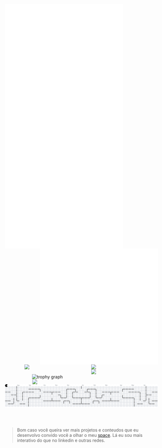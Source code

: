 [<img align="left" width="390" src="https://github.com/ciconha/ciconha/blob/main/github-metrics.svg">](#)

[<img align="right" width="390" src="https://github.com/ciconha/ciconha/blob/main/discussions.svg">](#)
<br><br><br><br><br><br><br>
<br><br><br><br><br><br><br>
<br><br><br><br><br>
<img src="https://skillicons.dev/icons?i=spring,nodejs,next,react,express" align="right" width="220"/><br>
<br>
<img src="https://skillicons.dev/icons?i=python,java,javascript,typescript,flutter" align="right" width="220"/><br>
<br>
<img src="https://skillicons.dev/icons?i=docker,bash,firebase,mongodb,linux" align="right" width="220"/>
<br><br><br>
<img src="https://github-trophies.vercel.app/?username=Ciconha&theme=algolia" width="415" alt="trophy graph" align="right" top="-100" />
<br>
<br>
<br><br><br><br><br><br><br><br><br>
<img src="https://private-user-images.githubusercontent.com/131923066/487984301-c7165e48-4483-4d27-af9d-1ef34b73ffd9.png?jwt=eyJ0eXAiOiJKV1QiLCJhbGciOiJIUzI1NiJ9.eyJpc3MiOiJnaXRodWIuY29tIiwiYXVkIjoicmF3LmdpdGh1YnVzZXJjb250ZW50LmNvbSIsImtleSI6ImtleTUiLCJleHAiOjE3NTc1MzM3OTQsIm5iZiI6MTc1NzUzMzQ5NCwicGF0aCI6Ii8xMzE5MjMwNjYvNDg3OTg0MzAxLWM3MTY1ZTQ4LTQ0ODMtNGQyNy1hZjlkLTFlZjM0YjczZmZkOS5wbmc_WC1BbXotQWxnb3JpdGhtPUFXUzQtSE1BQy1TSEEyNTYmWC1BbXotQ3JlZGVudGlhbD1BS0lBVkNPRFlMU0E1M1BRSzRaQSUyRjIwMjUwOTEwJTJGdXMtZWFzdC0xJTJGczMlMkZhd3M0X3JlcXVlc3QmWC1BbXotRGF0ZT0yMDI1MDkxMFQxOTQ0NTRaJlgtQW16LUV4cGlyZXM9MzAwJlgtQW16LVNpZ25hdHVyZT0wYjI4OWVkZDc5M2IxYjNkZTlmMWFlYTk5ZTU5YjZjNDg4NjJkMzA2MzgwYmZmZjYwODEyY2NkNjk3ZTFmMTVjJlgtQW16LVNpZ25lZEhlYWRlcnM9aG9zdCJ9.cvSDJVVY9iAv8KTrO5bDUNjQxXNtNyGD8MPfd2t7_7M" width="400" style="float: left; margin-left: 90px;" >

<picture>
  <source media="(prefers-color-scheme: dark)" srcset="https://raw.githubusercontent.com/Ciconha/Ciconha/output/pacman-contribution-graph-dark.svg">
  <source media="(prefers-color-scheme: light)" srcset="https://raw.githubusercontent.com/Ciconha/Ciconha/output/pacman-contribution-graph.svg">
  <img alt="pacman contribution graph" src="https://raw.githubusercontent.com/Ciconha/Ciconha/output/pacman-contribution-graph.svg">
</picture>

<br><br>
> Bom caso você queira ver mais projetos e conteudos que eu desenvolvo convido você a olhar o meu [space](https://ciconha-space.vercel.app/). Lá eu sou mais interativo do que no linkedin e outras redes.
